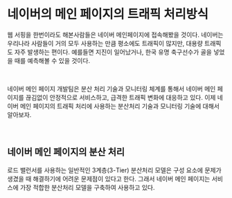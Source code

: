 # 네이버의 메인 페이지의 트래픽 처리방식

웹 서핑을 한번이라도 해본사람들은 네이버 메인페이지에 접속해봤을 것이다. 네이버는 우리나라 사람들이 거의 모두 사용하는 만큼 평소에도 트래픽이 많지만, 대용량 트래픽도 자주 발생하는 편이다.
예를들면 지진이 일어났거나, 한국 유명 축구선수가 골을 넣었을 때를 예측해볼 수 있을 것이다.

<br>

네이버 메인 페이지 개발팀은 분산 처리 기술과 모니터링 체계를 통해서 네이버 메인 페이지를 끊김없이 안정적으로 서비스하고, 급격한 트래픽 변화에 대응하고 있다. 이제 네이버 메인 페이지의 트래픽
처리에 사용하는 분산처리 기술과 모니터링 기술에 대해서 알아보자.

<br>

## 네이버 메인 페이지의 분산 처리
로드 밸런서를 사용하는 일반적인 3계층(3-Tier) 분산처리 모델은 구성 요소에 문제가 생겼을 때 해결하기에 어려운 문제점이 있다고 한다. 그래서 네이버 메인 페이지는 서비스에 가장 적합한 분산처리
모델을 구축하여 사용하고 있다.

<br>



